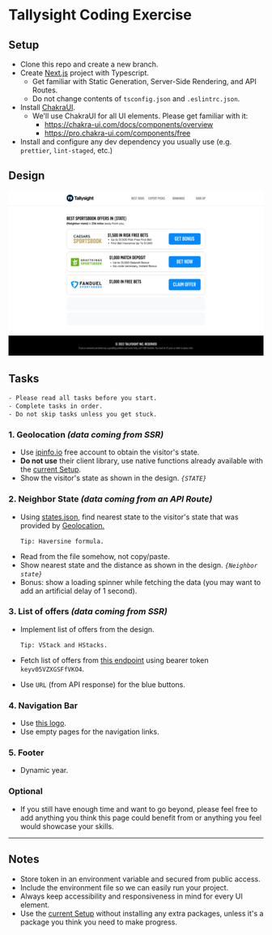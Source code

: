 # Tallysight Coding Exercise

## Setup

- Clone this repo and create a new branch.
- Create [Next.js](https://nextjs.org/) project with Typescript.
  - Get familiar with Static Generation, Server-Side Rendering, and API Routes.
  - Do not change contents of `tsconfig.json` and `.eslintrc.json`.
- Install [ChakraUI](https://chakra-ui.com/).
  - We'll use ChakraUI for all UI elements. Please get familiar with it:
    - https://chakra-ui.com/docs/components/overview
    - https://pro.chakra-ui.com/components/free
- Install and configure any dev dependency you usually use (e.g. `prettier`, `lint-staged`, etc.)

## Design

![](design.png)

## Tasks

```
- Please read all tasks before you start.
- Complete tasks in order.
- Do not skip tasks unless you get stuck.
```

### 1. Geolocation _(data coming from SSR)_

- Use [ipinfo.io](https://ipinfo.io/) free account to obtain the visitor's state.
- **Do not use** their client library, use native functions already available with the [current Setup](#setup).
- Show the visitor's state as shown in the design. _`{STATE}`_

### 2. Neighbor State _(data coming from an API Route)_

- Using [states.json](states.json), find nearest state to the visitor's state that was provided by [Geolocation.](#2-geolocation-coming-from-ssr)
  ```
  Tip: Haversine formula.
  ```
- Read from the file somehow, not copy/paste.
- Show nearest state and the distance as shown in the design. _`{Neighbor state}`_
- Bonus: show a loading spinner while fetching the data (you may want to add an artificial delay of 1 second).

### 3. List of offers _(data coming from SSR)_

- Implement list of offers from the design.

  ```
  Tip: VStack and HStacks.
  ```

- Fetch list of offers from [this endpoint](https://api.airtable.com/v0/appDFOzemd24MG2CZ/sportsbooks) using bearer token `keyv05VZXGSFfVKO4`.
- Use `URL` (from API response) for the blue buttons.

### 4. Navigation Bar

- Use [this logo](https://tallysight.com/ts-logo.png).
- Use empty pages for the navigation links.

### 5. Footer

- Dynamic year.

### Optional

- If you still have enough time and want to go beyond, please feel free to add anything you think this page could benefit from or anything you feel would showcase your skills.

---

## Notes

- Store token in an environment variable and secured from public access.
- Include the environment file so we can easily run your project.
- Always keep accessibility and responsiveness in mind for every UI element.
- Use the [current Setup](#setup) without installing any extra packages, unless it's a package you think you need to make progress.
